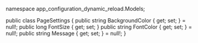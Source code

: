 namespace app_configuration_dynamic_reload.Models;

public class PageSettings
{
    public string BackgroundColor { get; set; } = null!;
    public long FontSize { get; set; }
    public string FontColor { get; set; } = null!;
    public string Message { get; set; } = null!;
}